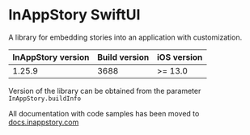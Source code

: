 # InAppStory SwiftUI

A library for embedding stories into an application with customization.

| InAppStory version | Build version | iOS version |
|--------------------|---------------|-------------|
| 1.25.9             | 3688          | >= 13.0     |

Version of the library can be obtained from the parameter `InAppStory.buildInfo`

All documentation with code samples has been moved to [docs.inappstory.com](https://docs.inappstory.com/sdk-guides/ios/how-to-get-started.html)
